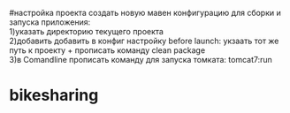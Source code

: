 #настройка проекта
создать новую мавен конфигурацию для сборки и запуска приложения:<br/>
1)указать директорию текущего проекта<br/>
2)добавить добавить в конфиг настройку before launch: укзаать тот же путь к проекту + прописать команду clean package<br/>
3)в Comandline прописать команду для запуска томката: tomcat7:run<br/>
# bikesharing